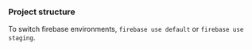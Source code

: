 ### Project structure

To switch firebase environments, `firebase use default` or `firebase use staging`.
